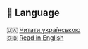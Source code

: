 ## 🧭 Language

🇺🇦 [Читати українською](docs/ethics.uk.md)  
🇬🇧 [Read in English](docs/ethics.en.md)
